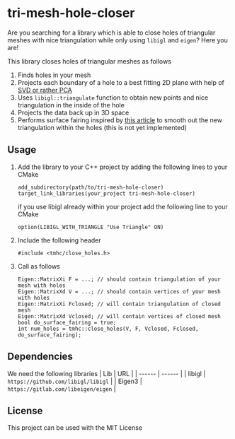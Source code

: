 # tri-mesh-hole-closer
Are you searching for a library which is able to close holes of triangular meshes with nice triangulation while only using `libigl` and `eigen`? Here you are!

This library closes holes of triangular meshes as follows
1) Finds holes in your mesh
2) Projects each boundary of a hole to a best fitting 2D plane with help of [SVD or rather PCA]( https://stats.stackexchange.com/questions/172300/low-rank-svd-reconstruction-and-linear-projection-of-the-data)
3) Uses `libigl::triangulate` function to obtain new points and nice triangulation in the inside of the hole
4) Projects the data back up in 3D space
5) Performs surface fairing inspired by [this article](https://erkaman.github.io/posts/hole_filling.html) to smooth out the new triangulation within the holes (this is not yet implemented)

## Usage

1) Add the library to your C++ project by adding the following lines to your CMake
    ```
    add_subdirectory(path/to/tri-mesh-hole-closer)
    target_link_libraries(your_project tri-mesh-hole-closer)
    ```
    if you use libigl already within your project add the following line to your CMake
    ```
    option(LIBIGL_WITH_TRIANGLE "Use Triangle" ON)
    ```
2) Include the following header
    ```
    #include <tmhc/close_holes.h>
    ```
3) Call as follows
    ```
    Eigen::MatrixXi F = ...; // should contain triangulation of your mesh with holes
    Eigen::MatrixXd V = ...; // should contain vertices of your mesh with holes
    Eigen::MatrixXi Fclosed; // will contain triangulation of closed mesh
    Eigen::MatrixXd Vclosed; // will contain vertices of closed mesh
    bool do_surface_fairing = true;
    int num_holes = tmhc::close_holes(V, F, Vclosed, Fclosed, do_surface_fairing);
    ```

## Dependencies

We need the following libraries
| Lib | URL |
| ------ | ------ |
| libigl | `https://github.com/libigl/libigl` | 
| Eigen3 | `https://gitlab.com/libeigen/eigen` |

## License

This project can be used with the MIT License

